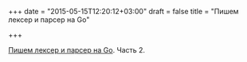 +++
date = "2015-05-15T12:20:12+03:00"
draft = false
title = "Пишем лексер и парсер на Go"

+++

<p><a href="http://adampresley.com/2015/05/12/writing-a-lexer-and-parser-in-go-part-2.html">Пишем лексер и парсер на Go</a>. Часть 2.</p>

